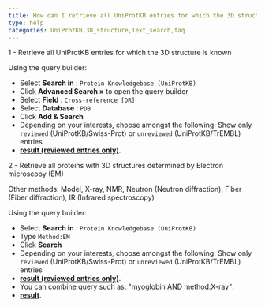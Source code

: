 ```yaml
---
title: How can I retrieve all UniProtKB entries for which the 3D structure is known?
type: help
categories: UniProtKB,3D_structure,Text_search,faq
---
```


1 - Retrieve all UniProtKB entries for which the 3D structure is known

Using the query builder:

- Select **Search in** : `Protein Knowledgebase (UniProtKB)`
- Click **Advanced Search »** to open the query builder
- Select **Field** : `Cross-reference [DR]`
- Select **Database** : `PDB`
- Click **Add & Search**
- Depending on your interests, choose amongst the following: Show only `reviewed` (UniProtKB/Swiss-Prot) or `unreviewed` (UniProtKB/TrEMBL) entries
- **[result (reviewed entries only)](https://www.uniprot.org/uniprotkb/?query=database%3Apdb+AND+reviewed%3Atrue)**.

2 - Retrieve all proteins with 3D structures determined by Electron microscopy (EM)

Other methods: Model, X-ray, NMR, Neutron (Neutron diffraction), Fiber (Fiber diffraction), IR (Infrared spectroscopy)

Using the query builder:

- Select **Search in** : `Protein Knowledgebase (UniProtKB)`
- Type `Method:EM`
- Click **Search**
- Depending on your interests, choose amongst the following: Show only `reviewed` (UniProtKB/Swiss-Prot) or `unreviewed` (UniProtKB/TrEMBL) entries
- **[result (reviewed entries only)](https://www.uniprot.org/uniprotkb/?query=method%3Aem+AND+reviewed%3Atrue)**.
- You can combine query such as: "myoglobin AND method:X-ray":
- **[result](https://www.uniprot.org/uniprotkb/?query=myoglobin+AND+method%3AX-ray)**.
